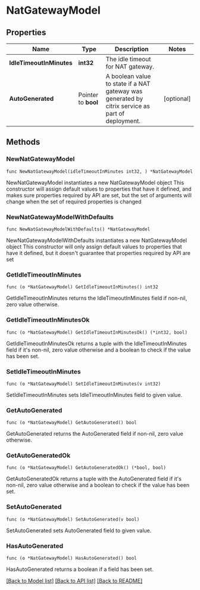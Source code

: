 # NatGatewayModel

## Properties

Name | Type | Description | Notes
------------ | ------------- | ------------- | -------------
**IdleTimeoutInMinutes** | **int32** | The idle timeout for NAT gateway. | 
**AutoGenerated** | Pointer to **bool** | A boolean value to state if a NAT gateway was generated by citrix service as part of deployment. | [optional] 

## Methods

### NewNatGatewayModel

`func NewNatGatewayModel(idleTimeoutInMinutes int32, ) *NatGatewayModel`

NewNatGatewayModel instantiates a new NatGatewayModel object
This constructor will assign default values to properties that have it defined,
and makes sure properties required by API are set, but the set of arguments
will change when the set of required properties is changed

### NewNatGatewayModelWithDefaults

`func NewNatGatewayModelWithDefaults() *NatGatewayModel`

NewNatGatewayModelWithDefaults instantiates a new NatGatewayModel object
This constructor will only assign default values to properties that have it defined,
but it doesn't guarantee that properties required by API are set

### GetIdleTimeoutInMinutes

`func (o *NatGatewayModel) GetIdleTimeoutInMinutes() int32`

GetIdleTimeoutInMinutes returns the IdleTimeoutInMinutes field if non-nil, zero value otherwise.

### GetIdleTimeoutInMinutesOk

`func (o *NatGatewayModel) GetIdleTimeoutInMinutesOk() (*int32, bool)`

GetIdleTimeoutInMinutesOk returns a tuple with the IdleTimeoutInMinutes field if it's non-nil, zero value otherwise
and a boolean to check if the value has been set.

### SetIdleTimeoutInMinutes

`func (o *NatGatewayModel) SetIdleTimeoutInMinutes(v int32)`

SetIdleTimeoutInMinutes sets IdleTimeoutInMinutes field to given value.


### GetAutoGenerated

`func (o *NatGatewayModel) GetAutoGenerated() bool`

GetAutoGenerated returns the AutoGenerated field if non-nil, zero value otherwise.

### GetAutoGeneratedOk

`func (o *NatGatewayModel) GetAutoGeneratedOk() (*bool, bool)`

GetAutoGeneratedOk returns a tuple with the AutoGenerated field if it's non-nil, zero value otherwise
and a boolean to check if the value has been set.

### SetAutoGenerated

`func (o *NatGatewayModel) SetAutoGenerated(v bool)`

SetAutoGenerated sets AutoGenerated field to given value.

### HasAutoGenerated

`func (o *NatGatewayModel) HasAutoGenerated() bool`

HasAutoGenerated returns a boolean if a field has been set.


[[Back to Model list]](../README.md#documentation-for-models) [[Back to API list]](../README.md#documentation-for-api-endpoints) [[Back to README]](../README.md)



